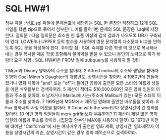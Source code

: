 # SQL HW#1

첨부 파일 : 번호.sql 파일에 문제번호에 해당하는 SQL 한 문장만 저장하고 12개 SQL 파일을 학번.zip으로 묶어서 첨부한다. 예를 들어 1번 문제의 SQL 문장은 1.sql에 저장한다.
질의문 : 다음 질의문은 최소한 한 튜플 이상의 검색 결과가 나오도록 DB가 구축되어 있다. LOWER나 UPPER 등의 함수를 사용하여 영문 문자열의 대소문자 비교를 안하도록 SQL 문을 작성해야 한다.
주의할 점 : SQL 숙제를 다른 학생 의 것으로 복사해서 내는 경우 복사본 제공 학생 포함해서 불이익을 받을 수 있으니 본인의 노력으로 하기 바람!!!
요구 사항 : SQL HW#1은 FROM 절에 subquery를 사용하지 말 것!!!

1 Mgm과 Disney 영화사의 주소를 찾아라.
2 Alfred molina의 주소와 생일을 찾아라.
3 영화 Coal Miner's Daughter의 개봉년도, 상영시간을 찾아라.
4 1980년에 만들어졌거나 영화 제목에 "and" 또는 "of"가 들어간 영화에 출연한 모든 스타의 이름과 생일을 어린 배우들부터 검색하여라.
5 재산이 적어도 $10,000,000인 모든 영화 임원의 이름과 주소를 찾아라.
6 남자거나 Malibu에 사는(주소에 Malibu가 있는) 모든 스타의 이름과 주소를 찾아라.
7 1995년에 MGM에서 제작된 영화에 출연한 배우들을 찾아라.
8 Fox 영화사의 사장 이름을 찾아라.
9 Gone with the wind보다 상영시간이 긴 영화를 찾아라.
10 어떤 영화 임원들이 merv griffin보다 부유한가?
11 재산이 제일 많은 영화 임원의 이름과 주소를 찾아라. (집단값 함수인 MAX를 사용하지 말것)
12 1970년 이전에 태어난 "California"에 사는 여자배우가 출연한 영화 제목, 상영시간, 영화제작자 이름을 상영시간의 역순, 상영시간이 같은 경우 영화 제목순으로 검색하여라.